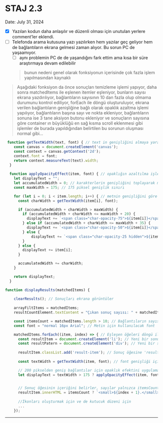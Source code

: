 # STAJ 2.3

Date: July 31, 2024

- [x]  Yazılan kodun daha anlaşılır ve düzenli olması için unutulan yerlere comment’ler eklendi.
- [ ]  Telefonda arama kutusuna yazı yazılırken hem yazılar geç geliyor hem de bağlantıların ekrana gelmesi zaman alıyor. Bu sorun PC de yaşaamıyor.
    - [ ]  aynı problemin PC de de yaşandığını fark ettim ama kısa bir süre araştırmaya devam edilebilir
    
    > bunun nedeni genel olarak fonksiyonun içerisinde çok fazla işlem yapılmasından kaynaklı
    > 

> Aşağıdaki fonksiyon da önce sonuçları temizleme işlemi yapıyor, daha sonra matchedItems ile eşlenen itemler eşleniyor, bunların sayısı ekrana yazdırılıyor, bağlantıların sayısının 10 dan fazla olup olmama durumunu kontrol ediliyor, forEach ile döngü oluşturuluyor, ekrana verilen bağlantıların genişliğine bağlı olarak opaklık azaltma işlemi yapılıyor, bağlantıların başına sayı ve nokta ekleniyor, bağlantıların sonuna ise 3 tane aksiyon butonu ekleniyor ve sonuçların sayısına göre container ın büyüklüğü en sağ kısma scroll eklenmesi gibi işlemler de burada yapıldığından belirtilen bu sorunun oluşması normal gibi…
> 

```jsx
 function getTextWidth(text, font) { // text in genişliğini almaya yarayn fonk #textt, genişlikk, widthh
    const canvas = document.createElement('canvas');
    const context = canvas.getContext('2d');
    context.font = font;
    return context.measureText(text).width;
  }
  
  function applyOpacityEffect(item, font) { // opaklığın azaltılma işlemini sağlayan fonk. #opaklıkk, opacityy
    let displayText = "";
    let accumulatedWidth = 0; // karakterlerin genişliğini toplayarak metnin toplam genişliğini hesaplar. #genişlikk, metinn
    const maxWidth = 175; // 175 piksel genişlik sınırı

    for (let i = 0; i < item.length; i++) { // metnin genişliğini göre opaklığını azaltma işlemi
      const charWidth = getTextWidth(item[i], font);

      if (accumulatedWidth + charWidth > maxWidth) {
        if (accumulatedWidth + charWidth <= maxWidth + 20) {
          displayText += `<span class="char-opacity-75">${item[i]}</span>`;
        } else if (accumulatedWidth + charWidth <= maxWidth + 35) {
          displayText += `<span class="char-opacity-50">${item[i]}</span>`;
        } else {
            displayText += `<span class="char-opacity-25 hidden">${item[i]}</span>`;
        }
      } else {
        displayText += item[i];
      }

      accumulatedWidth += charWidth;
    }

    return displayText;
  }

function displayResults(matchedItems) {
    
    clearResults(); // Sonuçları ekrana görüntüler
    
    arrayFiltItems = matchedItems;
    resultCountElement.textContent = "Çıkan sonuç sayısı: " + matchedItems.length;

    const itemsCount = matchedItems.length > 10; // Bağlantıların sayısının 10'dan fazla olup olmadığını kontrol eder
    const font = "normal 16px Arial"; // Metin için kullanılacak font

    matchedItems.forEach((item, index) => { // Eşleşen öğeleri döngü ile işler
      const resultItem = document.createElement('li'); // Yeni bir sonuç öğesi oluşturur
      const resultPatern = document.createElement('div'); // Yeni bir sonuç deseni oluşturur
      
      resultItem.classList.add('result-item'); // Sonuç öğesine 'result-item' sınıfını ekler
      
      const textWidth = getTextWidth(item, font); // font genişliği için bir değişken

      // 200 pikselden geniş bağlantılar için opaklık efektini uygulama
      let displayText = textWidth > 175 ? applyOpacityEffect(item, font) : item;

      
      // Sonuç öğesinin içeriğini belirler, sayılar yalnızca itemsCount true olduğunda eklenir
      resultItem.innerHTML = itemsCount ? `<small>${index + 1}.</small> ${displayText}` : `${displayText}` ; // Sonuç öğesinin içeriğini belirler #indexx
      
      //İkonları oluşturmak için ve de kutucuk düzeni için 
      ...
    });
```

---